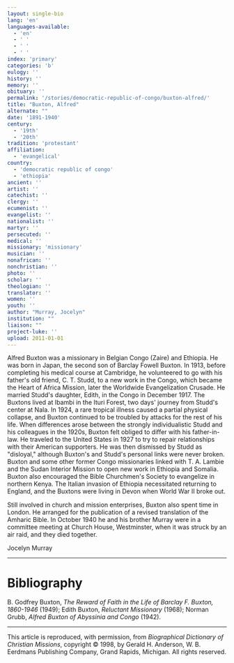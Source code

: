 ```yaml
---
layout: single-bio
lang: 'en'
languages-available:
  - 'en'
  - ' '
  - ' '
  - ' '
index: 'primary'
categories: 'b'
eulogy: ''
history: ''
memory: ''
obituary: ''
permalink: '/stories/democratic-republic-of-congo/buxton-alfred/'
title: "Buxton, Alfred"
alternate: ""
date: '1891-1940'
century:
  - '19th'
  - '20th'
tradition: 'protestant'
affiliation:
  - 'evangelical'
country:
  - 'democratic republic of congo'
  - 'ethiopia'  
ancient: ''
artist: ''
catechist: ''
clergy: ''
ecumenist: ''
evangelist: ''
nationalist: ''
martyr: ''
persecuted: ''
medical: ''
missionary: 'missionary'
musician: ''
nonafrican: ''
nonchristian: ''
photo: ''
scholar: ''
theologian: ''
translator: ''
women: ''
youth: ''
author: "Murray, Jocelyn"
institution: ""
liaison: ""
project-luke: ''
upload: 2011-01-01
---
```




Alfred Buxton was a missionary in Belgian Congo (Zaire) and Ethiopia. He was born in Japan, the second son of Barclay Fowell Buxton. In 1913, before completing his medical course at Cambridge, he volunteered to go with his father's old friend, C. T. Studd, to a new work in the Congo, which became the Heart of Africa Mission, later the Worldwide Evangelization Crusade. He married Studd's daughter, Edith, in the Congo in December 1917. The Buxtons lived at Ibambi in the Ituri Forest, two days' journey from Studd's center at Nala. In 1924, a rare tropical illness caused a partial physical collapse, and Buxton continued to be troubled by attacks for the rest of his life. When differences arose between the strongly individualistic Studd and his colleagues in the 1920s, Buxton felt obliged to differ with his father-in-law. He traveled to the United States in 1927 to try to repair relationships with their American supporters. He was then dismissed by Studd as "disloyal," although Buxton's and Studd's personal links were never broken. Buxton and some other former Congo missionaries linked with T. A. Lambie and the Sudan Interior Mission to open new work in Ethiopia and Somalia. Buxton also encouraged the Bible Churchmen's Society to evangelize in northern Kenya. The Italian invasion of Ethiopia necessitated returning to England, and the Buxtons were living in Devon when World War II broke out.

Still involved in church and mission enterprises, Buxton also spent time in London. He arranged for the publication of a revised translation of the Amharic Bible. In October 1940 he and his brother Murray were in a committee meeting at Church House, Westminster, when it was struck by an air raid, and they died together.

Jocelyn Murray

---

# Bibliography

B. Godfrey Buxton, *The Reward of Faith in the Life of Barclay F. Buxton, 1860-1946* (1949); Edith Buxton, *Reluctant Missionary* (1968); Norman Grubb, *Alfred Buxton of Abyssinia and Congo* (1942).

---

This article is reproduced, with permission, from *Biographical Dictionary of Christian Missions*, copyright © 1998, by Gerald H. Anderson, W. B. Eerdmans Publishing Company, Grand Rapids, Michigan. All rights reserved.
